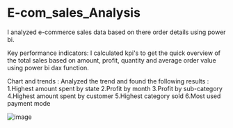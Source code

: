 # E-com_sales_Analysis

I analyzed e-commerce sales data based on there order details using power bi.

Key performance indicators:
I calculated kpi's to get the quick overview of the total sales based on amount, profit, quantity and average 
order value using power bi dax function.

Chart and trends :
Analyzed the trend and found the following results :
1.Highest amount spent by state
2.Profit by month
3.Profit by sub-category
4.Highest amount spent by customer 
5.Highest category sold
6.Most used payment mode 


![image](https://github.com/Faizh19/E-com_sales_Analysis/assets/121799783/a1a51d88-4ee1-425d-9bf5-27137d9e3c56)


